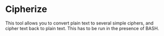# Cipherize
This tool allows you to convert plain text to several simple ciphers, and cipher text back to plain text.
This has to be run in the presence of BASH.
